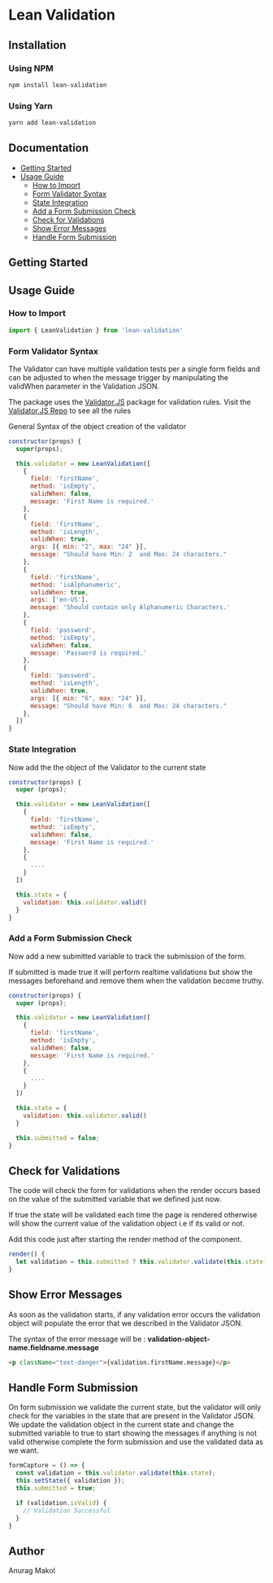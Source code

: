 # Lean Validation

## Installation

### Using NPM
```bash
npm install lean-validation
```

### Using Yarn
```bash
yarn add lean-validation
```

## Documentation
- [Getting Started](#getting-started)
- [Usage Guide](#usage-guide)
  - [How to Import](#how-to-import)
  - [Form Validator Syntax](#form-validator-syntax)
  - [State Integration](#state-integration)
  - [Add a Form Submission Check](#add-a-form-submission-check)
  - [Check for Validations](#check-for-validations)
  - [Show Error Messages](#show-error-messages)
  - [Handle Form Submission](#handle-form-submission)

## Getting Started

## Usage Guide

### How to Import

```js
import { LeanValidation } from 'lean-validation'
```

### Form Validator Syntax

The Validator can have multiple validation tests per a single form fields and can be adjusted to when the message trigger by manipulating the validWhen parameter in the Validation JSON.

The package uses the [Validator.JS](https://www.npmjs.com/package/validator) package for validation rules. Visit the [Validator.JS Repo](https://www.npmjs.com/package/validator) to see all the rules

General Syntax of the object creation of the validator 

```js
constructor(props) {
  super(props);

  this.validator = new LeanValidation([
    {
      field: 'firstName',
      method: 'isEmpty',
      validWhen: false,
      message: 'First Name is required.'
    },
    {
      field: 'firstName',
      method: 'isLength',
      validWhen: true,
      args: [{ min: "2", max: "24" }],
      message: "Should have Min: 2  and Max: 24 characters."
    },
    {
      field: 'firstName',
      method: 'isAlphanumeric',
      validWhen: true,
      args: ['en-US'],
      message: 'Should contain only Alphanumeric Characters.'
    },
    {
      field: 'password',
      method: 'isEmpty',
      validWhen: false,
      message: 'Password is required.'
    },
    {
      field: 'password',
      method: 'isLength',
      validWhen: true,
      args: [{ min: "6", max: "24" }],
      message: "Should have Min: 6  and Max: 24 characters."
    },
  ])
}
```

### State Integration

Now add the the object of the Validator to the current state

```js
constructor(props) {
  super (props);

  this.validator = new LeanValidation([
    {
      field: 'firstName',
      method: 'isEmpty',
      validWhen: false,
      message: 'First Name is required.'
    },
    {
      ....
    }
  ])

  this.state = {
    validation: this.validator.valid()
  }
}
```

### Add a Form Submission Check

Now add a new submitted variable to track the submission of the form. 

If submitted is made true it will perform realtime validations but show the messages beforehand and remove them when the validation become truthy.

```js
constructor(props) {
  super (props);

  this.validator = new LeanValidation([
    {
      field: 'firstName',
      method: 'isEmpty',
      validWhen: false,
      message: 'First Name is required.'
    },
    {
      ....
    }
  ])

  this.state = {
    validation: this.validator.valid()
  }

  this.submitted = false;
}
```

## Check for Validations

The code will check the form for validations when the render occurs based on the value of the submitted variable that we defined just now.

If true the state will be validated each time the page is rendered otherwise will show the current value of the validation object i.e if its valid or not.

Add this code just after starting the render method of the component.

```js
render() {
  let validation = this.submitted ? this.validator.validate(this.state) : this.state.validation;
}
```

## Show Error Messages

As soon as the validation starts, if any validation error occurs the validation object will populate the error that we described in the Validator JSON.

The syntax of the error message will be : **validation-object-name.fieldname.message**

```html
<p className="text-danger">{validation.firstName.message}</p>
```

## Handle Form Submission

On form submission we validate the current state, but the validator will only check for the variables in the state that are present in the Validator JSON. We update the validation object in the current state and change the submitted variable to true to start showing the messages if anything is not valid otherwise complete the form submission and use the validated data as we want.

```js
formCapture = () => {
  const validation = this.validator.validate(this.state);
  this.setState({ validation });
  this.submitted = true;

  if (validation.isValid) {
    // Validation Successful   
  } 
}
```

## Author

Anurag Makol